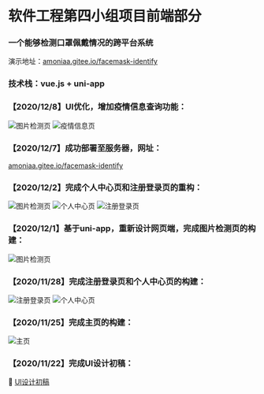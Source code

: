 # 软件工程第四小组项目前端部分
### 一个能够检测口罩佩戴情况的跨平台系统 
演示地址：[amoniaa.gitee.io/facemask-identify](http://amoniaa.gitee.io/facemask-identify/#/)
### 技术栈：vue.js + uni-app
### 【2020/12/8】UI优化，增加疫情信息查询功能：
![图片检测页](https://img-blog.csdnimg.cn/20201208211152913.PNG)
![疫情信息页](https://img-blog.csdnimg.cn/2020120821115323.PNG)

### 【2020/12/7】成功部署至服务器，网址：
[amoniaa.gitee.io/facemask-identify](http://amoniaa.gitee.io/facemask-identify/#/)

### 【2020/12/2】完成个人中心页和注册登录页的重构：
![图片检测页](https://img-blog.csdnimg.cn/20201202124907341.PNG)
![个人中心页](https://img-blog.csdnimg.cn/20201202124907354.PNG)
![注册登录页](https://img-blog.csdnimg.cn/20201202124907360.PNG)
### 【2020/12/1】基于uni-app，重新设计网页端，完成图片检测页的构建：
![图片检测页](https://img-blog.csdnimg.cn/20201201225007975.PNG)

### 【2020/11/28】完成注册登录页和个人中心页的构建：
![注册登录页](https://img-blog.csdnimg.cn/20201128170102663.PNG)
![个人中心页](https://img-blog.csdnimg.cn/20201128170113422.PNG)

### 【2020/11/25】完成主页的构建：
![主页](https://img-blog.csdnimg.cn/20201125101556864.PNG)

### 【2020/11/22】完成UI设计初稿：
:bookmark_tabs: [UI设计初稿](https://github.com/Amoniaa/Group4-project-documentation/blob/main/%E9%A1%B9%E7%9B%AE%E5%8E%9F%E5%9E%8BUI%E8%AE%BE%E8%AE%A1.md)
